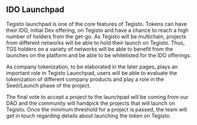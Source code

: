 ﻿## IDO Launchpad

Tegisto launchpad is one of the core features of Tegisto. Tokens can have their IDO, initial Dex offering, on Tegisto and have a chance to reach a high number of holders from the get-go. As Tegisto will be multichain, projects from different networks will be able to hold their launch on Tegisto. Thus, TGS holders on a variety of networks will be able to benefit from the launches on the platform and be able to be whitelisted for the IDO offerings.

As company tokenization, to be elaborated in the later pages, plays an important role in Tegisto Launchpad, users will be able to evaluate the tokenization of different company products and play a role in the Seed/Launch phase of the project.

The final vote to accept a project to the launchpad will be coming from our DAO and the community will handpick the projects that will launch on Tegisto. Once the minimum threshold for a project is passed, the team will get in touch regarding details about launching the token on Tegisto.
